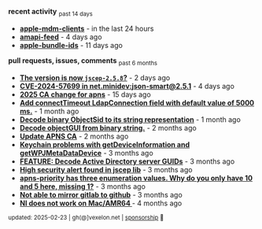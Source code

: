 **recent activity** <sub>past 14 days</sub>

  - **[apple-mdm-clients](https://github.com/petarov/apple-mdm-clients)** - in the last 24 hours
  - **[amapi-feed](https://github.com/petarov/amapi-feed)** - 4 days ago
  - **[apple-bundle-ids](https://github.com/petarov/apple-bundle-ids)** - 11 days ago

**pull requests, issues, comments** <sub>past 6 months</sub>

  - **[The version is now `jscep-2.5.8`?](https://github.com/seize-the-dave/jscep/issues/364)** - 2 days ago
  - **[CVE-2024-57699 in net.minidev:json-smart@2.5.1](https://github.com/AzureAD/microsoft-authentication-library-for-java/issues/908#issuecomment-2666788607)** - 4 days ago
  - **[2025 CA change for apns](https://github.com/jchambers/pushy/issues/1098#issuecomment-2642780976)** - 15 days ago
  - **[Add connectTimeout LdapConnection field with default value of 5000 ms.](https://github.com/fengtan/ldap-explorer/pull/63)** - 1 month ago
  - **[Decode binary ObjectSid to its string representation](https://github.com/fengtan/ldap-explorer/pull/62)** - 1 month ago
  - **[Decode objectGUI from binary string.](https://github.com/fengtan/ldap-explorer/pull/60#issuecomment-2560302176)** - 2 months ago
  - **[Update APNS CA](https://github.com/petarov/apns-push-cmd/issues/11)** - 2 months ago
  - **[Keychain problems with getDeviceInformation and getWPJMetaDataDevice](https://github.com/AzureAD/microsoft-authentication-library-for-objc/issues/2393)** - 3 months ago
  - **[FEATURE: Decode Active Directory server GUIDs](https://github.com/fengtan/ldap-explorer/issues/33#issuecomment-2483148204)** - 3 months ago
  - **[High security alert found in jscep lib](https://github.com/seize-the-dave/jscep/issues/304#issuecomment-2468942681)** - 3 months ago
  - **[apns-priority has three enumeration values. Why do you only have 10 and 5 here, missing 1?](https://github.com/jchambers/pushy/issues/1088#issuecomment-2454831973)** - 3 months ago
  - **[Not able to mirror gitlab to github](https://github.com/cooperspencer/gickup/issues/200#issuecomment-2440167283)** - 3 months ago
  - **[NI does not work on Mac/AMR64 ](https://github.com/mukel/llama3.java/issues/19#issuecomment-2414532091)** - 4 months ago

<sub>updated: 2025-02-23 | gh(@]vexelon.net | [sponsorship](https://liberapay.com/petarov) :heart_decoration:</sub>